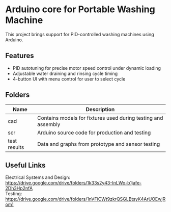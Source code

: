 # Arduino core for Portable Washing Machine
This project brings support for PID-controlled washing machines using Arduino.  

## Features
- PID autotuning for precise motor speed control under dynamic loading
- Adjustable water draining and rinsing cycle timing
- 4-button UI with menu control for user to select cycle

## Folders
Name|Description
--- | --- 
cad|Contains models for fixtures used during testing and assembly
scr|Arduino source code for production and testing
test results| Data and graphs from prototype and sensor testing

## Useful Links
Electrical Systems and Design: https://drive.google.com/drive/folders/1k33s2y43-InLWo-b1jafe-2Dh3Hp2nfA <br/>
Testing: https://drive.google.com/drive/folders/1nVFiCWt9zkrQSGLBtsyK4ArUOEwjRom1



